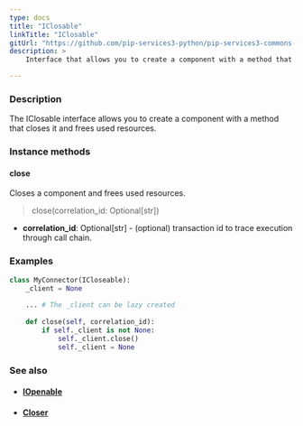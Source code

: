 ```yaml
---
type: docs
title: "IClosable"
linkTitle: "IClosable"
gitUrl: "https://github.com/pip-services3-python/pip-services3-commons-python"
description: >
    Interface that allows you to create a component with a method that closes it and frees used resources.

---
```


### Description

The IClosable interface allows you to create a component with a method that closes it and frees used resources.

### Instance methods

#### close
Closes a component and frees used resources.

> close(correlation_id: Optional[str])

- **correlation_id**: Optional[str] - (optional) transaction id to trace execution through call chain.

### Examples
```python
class MyConnector(ICloseable):
    _client = None
    
    ... # The _client can be lazy created
    
    def close(self, correlation_id):
        if self._client is not None:
            self._client.close()
            self._client = None  
```

### See also
- #### [IOpenable](../iopenable)
- #### [Closer](../closer)
